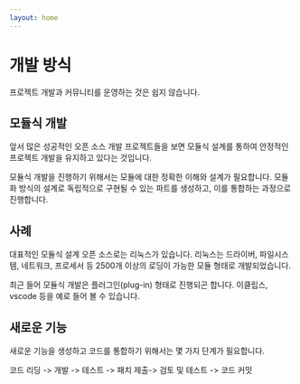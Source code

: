 ```yaml
---
layout: home
---
```

# 개발 방식
프로젝트 개발과 커뮤니티를 운영하는 것은 쉽지 않습니다. 

## 모듈식 개발
앞서 많은 성공적인 오픈 소스 개발 프로젝트들을 보면 모듈식 설계를 통하여 안정적인 프로젝트 개발을 유지하고 있다는 것입니다.

모듈식 개발을 진행하기 위해서는 모듈에 대한 정확한 이해와 설계가 필요합니다. 모듈화 방식의 설계로 독립적으로 구현될 수 있는 파트를 생성하고, 이를 통합하는 과정으로 진행합니다.

## 사례
대표적인 모듈식 설계 오픈 소스로는 리눅스가 있습니다. 리눅스는 드라이버, 파일시스템, 네트워크, 프로세서 등 2500개 이상의 로딩이 가능한 모듈 형태로 개발되었습니다.

최근 들어 모듈식 개발은 플러그인(plug-in) 형태로 진행되곤 합니다. 이클립스, vscode 등을 예로 들어 볼 수 있습니다.

## 새로운 기능
새로운 기능을 생성하고 코드를 통합하기 위해서는 몇 가지 단계가 필요합니다.

코드 리딩 -> 개발 -> 테스트 -> 패치 제출-> 검토 및 테스트 -> 코드 커밋